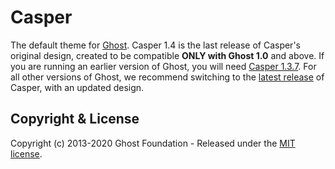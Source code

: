 # Casper

The default theme for [Ghost](http://github.com/tryghost/ghost/). Casper 1.4 is the last release of Casper's original design, created to be compatible **ONLY with Ghost 1.0** and above. If you are running an earlier version of Ghost, you will need [Casper 1.3.7](https://github.com/TryGhost/Casper/releases/tag/1.3.7). For all other versions of Ghost, we recommend switching to the [latest release](https://github.com/TryGhost/Casper/releases) of Casper, with an updated design.

## Copyright & License

Copyright (c) 2013-2020 Ghost Foundation - Released under the [MIT license](LICENSE).
